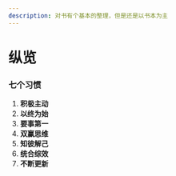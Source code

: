```yaml
---
description: 对书有个基本的整理，但是还是以书本为主
---
```


# 纵览

### 七个习惯

1. **积极主动**
2. **以终为始**
3. **要事第一**
4. **双赢思维**
5. **知彼解己**
6. **统合综效**
7. **不断更新**

